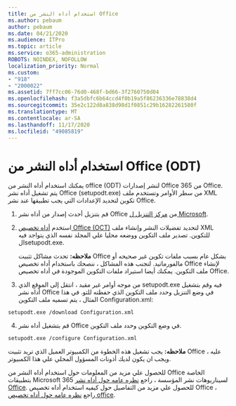 ```yaml
---
title: استخدام أداه النشر من Office
ms.author: pebaum
author: pebaum
ms.date: 04/21/2020
ms.audience: ITPro
ms.topic: article
ms.service: o365-administration
ROBOTS: NOINDEX, NOFOLLOW
localization_priority: Normal
ms.custom:
- "918"
- "2000022"
ms.assetid: 7ff7cc06-76d0-468f-bd66-3f2760750d04
ms.openlocfilehash: f3a5dbfc6b64ccd4f0b19a5f86236336e78838d4
ms.sourcegitcommit: 35e2c122d8a838d98d1f0851c29b16282261580f
ms.translationtype: MT
ms.contentlocale: ar-SA
ms.lasthandoff: 11/17/2020
ms.locfileid: "49085819"
---
```

# <a name="using-the-office-deployment-tool-odt"></a>استخدام أداه النشر من Office (ODT)

يمكنك استخدام أداه النشر من office (ODT) لنشر إصدارات Office 365 من Office. يتم تشغيل أداه نشر Office (setupodt.exe) من سطر الأوامر وتستخدم ملف XML تكوين لتحديد الإعدادات التي يجب تطبيقها عند نشر Office.
  
1. قم بتنزيل أحدث إصدار من أداه نشر Office من [مركز التنزيل ل Microsoft](https://go.microsoft.com/fwlink/p/?LinkID=626065).

2. استخدم [أداه تخصيص Office (OCT)](https://config.office.com) لتحديد تفضيلات النشر وإنشاء ملف XML للتكوين. تصدير ملف التكوين ووضعه محليا علي المجلد نفسه الذي يتواجد فيه الsetupodt.exe.

    **ملاحظه:** تحدث مشاكل تثبيت Office بشكل عام بسبب ملفات تكوين غير صحيحه أو مالفورماتيد. لتجنب هذه المشاكل ، ننصحك باستخدام أداه تخصيص Office لإنشاء ملف التكوين. يمكنك أيضا استيراد ملفات التكوين الموجودة في أداه تخصيص Office.

3. من موجه أوامر غير مقيد ، انتقل إلى الموقع الذي setupodt.exe فيه وقم بتشغيل أداه نشر Office في وضع التنزيل وحدد ملف التكوين الذي حفظته للتو. في هذا المثال ، يتم تسميه ملف التكوين Configuration.xml:

```setupodt.exe /download Configuration.xml```

4. قم بتشغيل أداه نشر Office في وضع التكوين وحدد ملف التكوين.

```setupodt.exe /configure Configuration.xml```

**ملاحظه:** يجب تشغيل هذه الخطوة من الكمبيوتر العميل الذي تريد تثبيت Office عليه ، ويجب ان يكون لديك أذونات المسؤول المحلي علي هذا الكمبيوتر.

للحصول علي مزيد من المعلومات حول استخدام أداه النشر من Office الخاصة بتطبيقات Microsoft 365 لسيناريوهات نشر المؤسسة ، راجع [نظره عامه حول أداه نشر Office](https://docs.microsoft.com/deployoffice/overview-office-deployment-tool). للحصول علي مزيد من التفاصيل حول كيفيه استخدام أداه تخصيص Office ، راجع [نظره عامه حول أداه تخصيص office](https://docs.microsoft.com/DeployOffice/overview-of-the-office-customization-tool-for-click-to-run).
